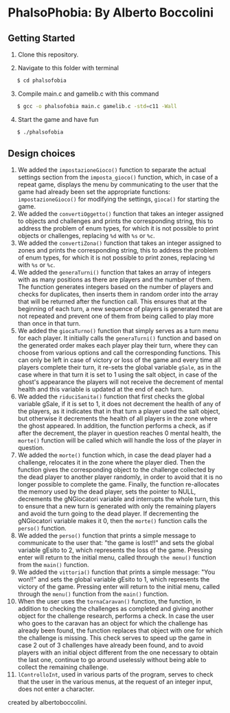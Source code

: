# PhalsoPhobia: By Alberto Boccolini

## Getting Started

1. Clone this repository.

2. Navigate to this folder with terminal

```bash
   $ cd phalsofobia
```

3. Compile main.c and gamelib.c with this command

```bash
   $ gcc -o phalsofobia main.c gamelib.c -std=c11 -Wall
```

4. Start the game and have fun

```bash
   $ ./phalsofobia
```

## Design choices

1. We added the `impostazioneGioco()` function to separate the actual settings section from the `imposta_gioco()` function, which, in case of a repeat game, displays the menu by communicating to the user that the game had already been set the appropriate functions: `impostazioneGioco()` for modifying the settings, `gioca()` for starting the game.
2. We added the `convertiOggetto()` function that takes an integer assigned to objects and challenges and prints the corresponding string, this to address the problem of enum types, for which it is not possible to print objects or challenges, replacing `%d` with `%s` or `%c`.
3. We added the `convertiZona()` function that takes an integer assigned to zones and prints the corresponding string, this to address the problem of enum types, for which it is not possible to print zones, replacing `%d` with `%s` or `%c`.
4. We added the `generaTurni()` function that takes an array of integers with as many positions as there are players and the number of them. The function generates integers based on the number of players and checks for duplicates, then inserts them in random order into the array that will be returned after the function call. This ensures that at the beginning of each turn, a new sequence of players is generated that are not repeated and prevent one of them from being called to play more than once in that turn.
5. We added the `giocaTurno()` function that simply serves as a turn menu for each player. It initially calls the `generaTurni()` function and based on the generated order makes each player play their turn, where they can choose from various options and call the corresponding functions. This can only be left in case of victory or loss of the game and every time all players complete their turn, it re-sets the global variable `gSale`, as in the case where in that turn it is set to 1 using the salt object, in case of the ghost's appearance the players will not receive the decrement of mental health and this variable is updated at the end of each turn.
6. We added the `riduciSanita()` function that first checks the global variable gSale, if it is set to 1, it does not decrement the health of any of the players, as it indicates that in that turn a player used the salt object, but otherwise it decrements the health of all players in the zone where the ghost appeared. In addition, the function performs a check, as if after the decrement, the player in question reaches 0 mental health, the `morte()` function will be called which will handle the loss of the player in question.
7. We added the `morte()` function which, in case the dead player had a challenge, relocates it in the zone where the player died. Then the function gives the corresponding object to the challenge collected by the dead player to another player randomly, in order to avoid that it is no longer possible to complete the game. Finally, the function re-allocates the memory used by the dead player, sets the pointer to NULL, decrements the gNGiocatori variable and interrupts the whole turn, this to ensure that a new turn is generated with only the remaining players and avoid the turn going to the dead player. If decrementing the gNGiocatori variable makes it 0, then the `morte()` function calls the `perso()` function.
8. We added the `perso()` function that prints a simple message to communicate to the user that: "the game is lost!!" and sets the global variable gEsito to 2, which represents the loss of the game. Pressing enter will return to the initial menu, called through `the menu()` function from the `main()` function.
9. We added the `vittoria()` function that prints a simple message: "You won!!" and sets the global variable gEsito to 1, which represents the victory of the game. Pressing enter will return to the initial menu, called through the `menu()` function from the `main()` function.
10. When the user uses the `tornaCaravan()` function, the function, in addition to checking the challenges as completed and giving another object for the challenge research, performs a check. In case the user who goes to the caravan has an object for which the challenge has already been found, the function replaces that object with one for which the challenge is missing. This check serves to speed up the game in case 2 out of 3 challenges have already been found, and to avoid players with an initial object different from the one necessary to obtain the last one, continue to go around uselessly without being able to collect the remaining challenge.
11. `lControlloInt`, used in various parts of the program, serves to check that the user in the various menus, at the request of an integer input, does not enter a character.

created by albertoboccolini.
